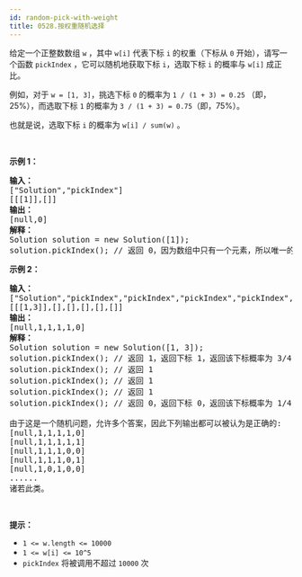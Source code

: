 ```yaml
---
id: random-pick-with-weight
title: 0528.按权重随机选择
---
```

给定一个正整数数组 <code>w</code> ，其中 <code>w[i]</code> 代表下标 <code>i</code> 的权重（下标从 <code>0</code> 开始），请写一个函数 <code>pickIndex</code> ，它可以随机地获取下标 <code>i</code>，选取下标 <code>i</code> 的概率与 <code>w[i]</code> 成正比。

例如，对于 <code>w = [1, 3]</code>，挑选下标 <code>0</code> 的概率为 <code>1 / (1 + 3) = 0.25</code> （即，25%），而选取下标 <code>1</code> 的概率为 <code>3 / (1 + 3) = 0.75</code>（即，75%）。

也就是说，选取下标 <code>i</code> 的概率为 <code>w[i] / sum(w)</code> 。

 

**示例 1：**


<pre><strong>输入：</strong><br/>[&#34;Solution&#34;,&#34;pickIndex&#34;]<br/>[[[1]],[]]<br/><strong>输出：</strong><br/>[null,0]<br/><strong>解释：</strong><br/>Solution solution = new Solution([1]);<br/>solution.pickIndex(); // 返回 0，因为数组中只有一个元素，所以唯一的选择是返回下标 0。</pre>

**示例 2：**


<pre><strong>输入：</strong><br/>[&#34;Solution&#34;,&#34;pickIndex&#34;,&#34;pickIndex&#34;,&#34;pickIndex&#34;,&#34;pickIndex&#34;,&#34;pickIndex&#34;]<br/>[[[1,3]],[],[],[],[],[]]<br/><strong>输出：</strong><br/>[null,1,1,1,1,0]<br/><strong>解释：</strong><br/>Solution solution = new Solution([1, 3]);<br/>solution.pickIndex(); // 返回 1，返回下标 1，返回该下标概率为 3/4 。<br/>solution.pickIndex(); // 返回 1<br/>solution.pickIndex(); // 返回 1<br/>solution.pickIndex(); // 返回 1<br/>solution.pickIndex(); // 返回 0，返回下标 0，返回该下标概率为 1/4 。<br/><br/>由于这是一个随机问题，允许多个答案，因此下列输出都可以被认为是正确的:<br/>[null,1,1,1,1,0]<br/>[null,1,1,1,1,1]<br/>[null,1,1,1,0,0]<br/>[null,1,1,1,0,1]<br/>[null,1,0,1,0,0]<br/>......<br/>诸若此类。<br/></pre>

 

**提示：**


- <code>1 &lt;= w.length &lt;= 10000</code>
- <code>1 &lt;= w[i] &lt;= 10^5</code>
- <code>pickIndex</code> 将被调用不超过 <code>10000</code> 次
